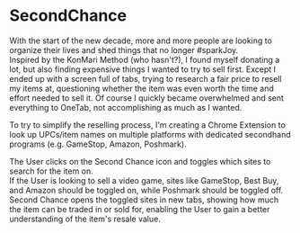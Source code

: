 # SecondChance

With the start of the new decade, more and more people are looking to organize their lives and shed things that no longer #sparkJoy.\
Inspired by the KonMari Method (who hasn't?), I found myself donating a lot, but also finding expensive things I wanted to try to sell first. Except I ended up with a screen full of tabs, trying to research a fair price to resell my items at, questioning whether the item was even worth the time and effort needed to sell it. Of course I quickly became overwhelmed and sent everything to OneTab, not accomplishing as much as I wanted.

To try to simplify the reselling process, I'm creating a Chrome Extension to look up UPCs/item names on multiple platforms with dedicated secondhand programs (e.g. GameStop, Amazon, Poshmark).

The User clicks on the Second Chance icon and toggles which sites to search for the item on.\
If the User is looking to sell a video game, sites like GameStop, Best Buy, and Amazon should be toggled on, while Poshmark should be toggled off.\
Second Chance opens the toggled sites in new tabs, showing how much the item can be traded in or sold for, enabling the User to gain a better understanding of the item's resale value.
